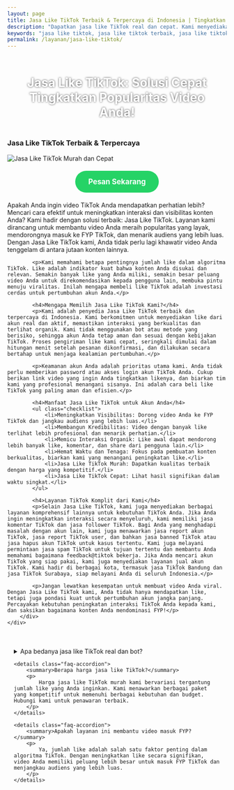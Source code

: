 ```yaml
---
layout: page
title: Jasa Like TikTok Terbaik & Terpercaya di Indonesia | Tingkatkan Interaksi Video
description: "Dapatkan jasa like TikTok real dan cepat. Kami menyediakan jasa like TikTok murah, jasa like TikTok organik, dan layanan peningkat interaksi untuk bantu video Anda masuk FYP TikTok. Jaminan aman & terpercaya."
keywords: "jasa like tiktok, jasa like tiktok terbaik, jasa like tiktok murah, jasa like tiktok real, jasa like tiktok organik, jasa like tiktok cepat, jasa like tiktok aman, beli like tiktok, cara beli like tiktok, jasa penambah like tiktok, jasa boost like tiktok, fyp tiktok, jasa spam tiktok, jasa akun tiktok, jasa banned tiktok, jasa report akun tiktok, jasa hapus akun tiktok, jual akun tiktok, report tiktok user, feedback@tiktok"
permalink: /layanan/jasa-like-tiktok/
---
```


<script type="application/ld+json">
{
  "@context": "https://schema.org",
  "@type": "FAQPage",
  "mainEntity": [
    {
      "@type": "Question",
      "name": "Apa itu jasa like TikTok?",
      "acceptedAnswer": {
        "@type": "Answer",
        "text": "Jasa like TikTok adalah layanan untuk menambahkan jumlah like pada video TikTok Anda secara aman dan cepat, meningkatkan popularitas dan jangkauan konten Anda."
      }
    },
    {
      "@type": "Question",
      "name": "Apakah like berasal dari akun asli?",
      "acceptedAnswer": {
        "@type": "Answer",
        "text": "Ya, kami berfokus pada penyediaan like dari akun-akun real dan aktif untuk memastikan interaksi yang berkualitas dan terlihat organik."
      }
    },
    {
      "@type": "Question",
      "name": "Apakah perlu password akun TikTok saya?",
      "acceptedAnswer": {
        "@type": "Answer",
        "text": "Tidak. Kami tidak memerlukan password akun TikTok Anda. Anda hanya perlu memberikan link video yang ingin ditambah likenya."
      }
    },
    {
      "@type": "Question",
      "name": "Apa manfaat beli like TikTok?",
      "acceptedAnswer": {
        "@type": "Answer",
        "text": "Membeli like dapat meningkatkan metrik interaksi video Anda, memperbesar peluang video masuk FYP TikTok, dan membangun kredibilitas serta daya tarik konten Anda di mata audiens baru."
      }
    },
    {
      "@type": "Question",
      "name": "Berapa lama proses pengiriman like?",
      "acceptedAnswer": {
        "@type": "Answer",
        "text": "Proses pengiriman like biasanya dimulai dalam hitungan menit hingga beberapa jam setelah pesanan dikonfirmasi, tergantung pada jumlah like yang dipesan."
      }
    },
    {
      "@type": "Question",
      "name": "Apakah layanan ini aman untuk akun saya?",
      "acceptedAnswer": {
        "@type": "Answer",
        "text": "Layanan kami dirancang untuk aman dan sesuai dengan kebijakan TikTok. Kami tidak menggunakan bot dan menjaga proses seorganik mungkin."
      }
    },
    {
      "@type": "Question",
      "name": "Bagaimana cara memesan jasa like TikTok?",
      "acceptedAnswer": {
        "@type": "Answer",
        "text": "Cukup klik tombol 'Pesan Sekarang' di halaman ini, lalu kirimkan link video TikTok Anda melalui WhatsApp. Tim kami akan memandu Anda lebih lanjut."
      }
    }
  ]
}
</script>

<h1 style="text-align: center; color: #fff; text-shadow: 0 0 4px rgba(0,0,0,0.7); padding: 20px 15px;">
    Jasa Like TikTok: Solusi Cepat Tingkatkan Popularitas Video Anda!
</h1>

<div class="jasa-komentar-tiktok-container">
    <div class="service-card" id="jasa-like-tiktok-card" onclick="toggleService(this)">
        <h3>Jasa Like TikTok Terbaik & Terpercaya</h3>
        <img src="{{ '/assets/images/tiktok-likes-basic.jpg' | relative_url }}" alt="Jasa Like TikTok Murah dan Cepat" />
        <a href="https://wa.me/6283873628980?text=Halo,%20saya%20tertarik%20dengan%20Jasa%20Like%20TikTok.%20Bisa%20info%20lebih%20lanjut?" target="_blank" class="whatsapp-button" style="display: block; width: fit-content; margin: 20px auto; padding: 15px 30px; background-color: #25D366; color: white; text-align: center; text-decoration: none; border-radius: 50px; font-size: 1.2em; font-weight: bold; transition: background-color 0.3s ease;">
            Pesan Sekarang
        </a>
        <div class="service-description">
            <p>Apakah Anda ingin video TikTok Anda mendapatkan perhatian lebih? Mencari cara efektif untuk meningkatkan interaksi dan visibilitas konten Anda? Kami hadir dengan solusi terbaik: Jasa Like TikTok. Layanan kami dirancang untuk membantu video Anda meraih popularitas yang layak, mendorongnya masuk ke FYP TikTok, dan menarik audiens yang lebih luas. Dengan Jasa Like TikTok kami, Anda tidak perlu lagi khawatir video Anda tenggelam di antara jutaan konten lainnya.</p>

            <p>Kami memahami betapa pentingnya jumlah like dalam algoritma TikTok. Like adalah indikator kuat bahwa konten Anda disukai dan relevan. Semakin banyak like yang Anda miliki, semakin besar peluang video Anda untuk direkomendasikan kepada pengguna lain, membuka pintu menuju viralitas. Inilah mengapa membeli like TikTok adalah investasi cerdas untuk pertumbuhan akun Anda.</p>

            <h4>Mengapa Memilih Jasa Like TikTok Kami?</h4>
            <p>Kami adalah penyedia Jasa Like TikTok terbaik dan terpercaya di Indonesia. Kami berkomitmen untuk menyediakan like dari akun real dan aktif, memastikan interaksi yang berkualitas dan terlihat organik. Kami tidak menggunakan bot atau metode yang berisiko, sehingga akun Anda tetap aman dan sesuai dengan kebijakan TikTok. Proses pengiriman like kami cepat, seringkali dimulai dalam hitungan menit setelah pesanan dikonfirmasi, dan dilakukan secara bertahap untuk menjaga kealamian pertumbuhan.</p>

            <p>Keamanan akun Anda adalah prioritas utama kami. Anda tidak perlu memberikan password atau akses login akun TikTok Anda. Cukup berikan link video yang ingin Anda tingkatkan likenya, dan biarkan tim kami yang profesional menangani sisanya. Ini adalah cara beli like TikTok yang paling aman dan efisien.</p>

            <h4>Manfaat Jasa Like TikTok untuk Akun Anda</h4>
            <ul class="checklist">
                <li>Meningkatkan Visibilitas: Dorong video Anda ke FYP TikTok dan jangkau audiens yang lebih luas.</li>
                <li>Membangun Kredibilitas: Video dengan banyak like terlihat lebih profesional dan menarik perhatian.</li>
                <li>Memicu Interaksi Organik: Like awal dapat mendorong lebih banyak like, komentar, dan share dari pengguna lain.</li>
                <li>Hemat Waktu dan Tenaga: Fokus pada pembuatan konten berkualitas, biarkan kami yang menangani peningkatan like.</li>
                <li>Jasa Like TikTok Murah: Dapatkan kualitas terbaik dengan harga yang kompetitif.</li>
                <li>Jasa Like TikTok Cepat: Lihat hasil signifikan dalam waktu singkat.</li>
            </ul>

            <h4>Layanan TikTok Komplit dari Kami</h4>
            <p>Selain Jasa Like TikTok, kami juga menyediakan berbagai layanan komprehensif lainnya untuk kebutuhan TikTok Anda. Jika Anda ingin meningkatkan interaksi secara menyeluruh, kami memiliki jasa komentar TikTok dan jasa follower TikTok. Bagi Anda yang menghadapi masalah dengan akun lain, kami juga menawarkan jasa report akun TikTok, jasa report TikTok user, dan bahkan jasa banned TikTok atau jasa hapus akun TikTok untuk kasus tertentu. Kami juga melayani permintaan jasa spam TikTok untuk tujuan tertentu dan membantu Anda memahami bagaimana feedback@tiktok bekerja. Jika Anda mencari akun TikTok yang siap pakai, kami juga menyediakan layanan jual akun TikTok. Kami hadir di berbagai kota, termasuk jasa TikTok Bandung dan jasa TikTok Surabaya, siap melayani Anda di seluruh Indonesia.</p>

            <p>Jangan lewatkan kesempatan untuk membuat video Anda viral. Dengan Jasa Like TikTok kami, Anda tidak hanya mendapatkan like, tetapi juga pondasi kuat untuk pertumbuhan akun jangka panjang. Percayakan kebutuhan peningkatan interaksi TikTok Anda kepada kami, dan saksikan bagaimana konten Anda mendominasi FYP!</p>
        </div>
    </div>
</div>

<div style="max-width: 800px; margin: 50px auto; padding: 0 15px;">
    <details class="faq-accordion">
        <summary>Apa bedanya jasa like TikTok real dan bot?</summary>
        <p>
            Jasa like TikTok real menggunakan akun asli dan aktif, yang memberikan interaksi organik dan lebih aman untuk akun Anda. Sementara like bot berasal dari akun palsu yang bisa berisiko banned. Kami hanya menyediakan like real.
        </p>
    </details>

    <details class="faq-accordion">
        <summary>Berapa harga jasa like TikTok?</summary>
        <p>
            Harga jasa like TikTok murah kami bervariasi tergantung jumlah like yang Anda inginkan. Kami menawarkan berbagai paket yang kompetitif untuk memenuhi berbagai kebutuhan dan budget. Hubungi kami untuk penawaran terbaik.
        </p>
    </details>

    <details class="faq-accordion">
        <summary>Apakah layanan ini membantu video masuk FYP?</summary>
        <p>
            Ya, jumlah like adalah salah satu faktor penting dalam algoritma TikTok. Dengan meningkatkan like secara signifikan, video Anda memiliki peluang lebih besar untuk masuk FYP TikTok dan menjangkau audiens yang lebih luas.
        </p>
    </details>
</div>
